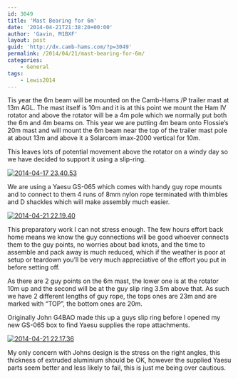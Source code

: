 ```yaml
---
id: 3049
title: 'Mast Bearing for 6m'
date: '2014-04-21T21:38:20+00:00'
author: 'Gavin, M1BXF'
layout: post
guid: 'http://dx.camb-hams.com/?p=3049'
permalink: /2014/04/21/mast-bearing-for-6m/
categories:
    - General
tags:
    - Lewis2014
---
```


Tis year the 6m beam will be mounted on the Camb-Hams /P trailer mast at 13m AGL. The mast itself is 10m and it is at this point we mount the Ham IV rotator and above the rotator will be a 4m pole which we normally put both the 6m and 4m beams on. This year we are putting 4m beam onto Flossie’s 20m mast and will mount the 6m beam near the top of the trailer mast pole at about 13m and above it a Solarcom imax-2000 vertical for 10m.

This leaves lots of potential movement above the rotator on a windy day so we have decided to support it using a slip-ring.

[![2014-04-17 23.40.53](http://dx.camb-hams.com/wp-content/uploads/2014/04/2014-04-17-23.40.53_thumb.jpg "2014-04-17 23.40.53")](http://dx.camb-hams.com/wp-content/uploads/2014/04/2014-04-17-23.40.53.jpg)

We are using a Yaesu GS-065 which comes with handy guy rope mounts and to connect to them 4 runs of 8mm nylon rope terminated with thimbles and D shackles which will make assembly much easier.

[![2014-04-21 22.19.40](http://dx.camb-hams.com/wp-content/uploads/2014/04/2014-04-21-22.19.40_thumb.jpg "2014-04-21 22.19.40")](http://dx.camb-hams.com/wp-content/uploads/2014/04/2014-04-21-22.19.40.jpg)

This preparatory work I can not stress enough. The few hours effort back home means we know the guy connections will be good whoever connects them to the guy points, no worries about bad knots, and the time to assemble and pack away is much reduced, which if the weather is poor at setup or teardown you’ll be very much appreciative of the effort you put in before setting off.

As there are 2 guy points on the 6m mast, the lower one is at the rotator 10m up and the second will be at the guy slip ring 3.5m above that. As such we have 2 different lengths of guy rope, the tops ones are 23m and are marked with “TOP”, the bottom ones are 20m.

Originally John G4BAO made this up a guys slip ring before I opened my new GS-065 box to find Yaesu supplies the rope attachments.

[![2014-04-21 22.17.36](http://dx.camb-hams.com/wp-content/uploads/2014/04/2014-04-21-22.17.36_thumb.jpg "2014-04-21 22.17.36")](http://dx.camb-hams.com/wp-content/uploads/2014/04/2014-04-21-22.17.36.jpg)

My only concern with Johns design is the stress on the right angles, this thickness of extruded aluminium should be OK, however the supplied Yaesu parts seem better and less likely to fail, this is just me being over cautious.